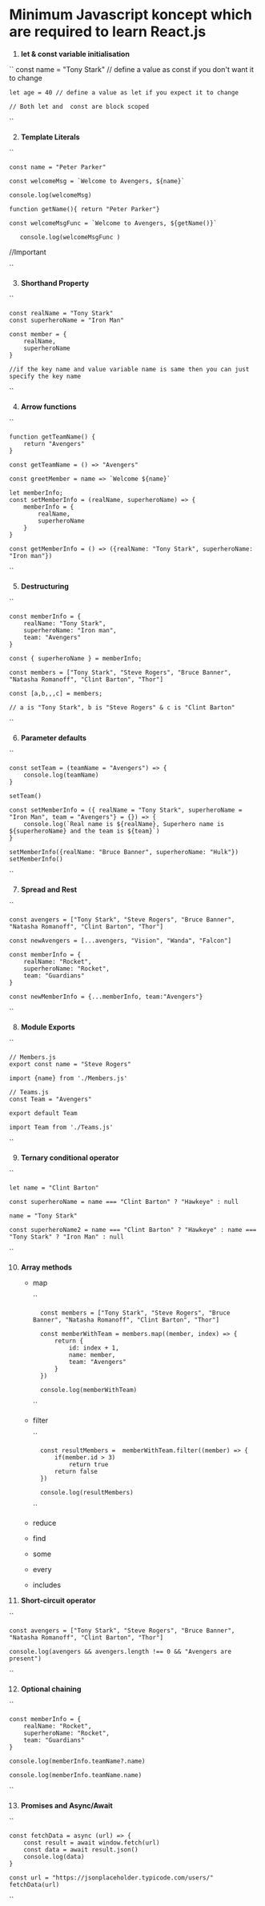 # Minimum Javascript koncept which are required to learn React.js


1. **let & const variable initialisation**

``    const name = "Tony Stark" // define a value as const if you don't want it to change

    let age = 40 // define a value as let if you expect it to change

    // Both let and  const are block scoped


``

2. **Template Literals**

``

    const name = "Peter Parker"

    const welcomeMsg = `Welcome to Avengers, ${name}`

    console.log(welcomeMsg)

    function getName(){ return "Peter Parker"}

    const welcomeMsgFunc = `Welcome to Avengers, ${getName()}`

       console.log(welcomeMsgFunc )
//Important


``

3. **Shorthand Property**

``

    const realName = "Tony Stark"
    const superheroName = "Iron Man"

    const member = {
        realName,
        superheroName
    }

    //if the key name and value variable name is same then you can just specify the key name

``

4. **Arrow functions**

``

    function getTeamName() {
        return "Avengers"
    }

    const getTeamName = () => "Avengers"

    const greetMember = name => `Welcome ${name}`

    let memberInfo;
    const setMemberInfo = (realName, superheroName) => {
        memberInfo = {
            realName,
            superheroName
        }
    } 

    const getMemberInfo = () => ({realName: "Tony Stark", superheroName: "Iron man"})

``

5. **Destructuring**

``

    const memberInfo = {
        realName: "Tony Stark",
        superheroName: "Iron man",
        team: "Avengers"
    }

    const { superheroName } = memberInfo;

    const members = ["Tony Stark", "Steve Rogers", "Bruce Banner", "Natasha Romanoff", "Clint Barton", "Thor"]

    const [a,b,,,c] = members;

    // a is "Tony Stark", b is "Steve Rogers" & c is "Clint Barton"

``

6. **Parameter defaults**

``

    const setTeam = (teamName = "Avengers") => {
        console.log(teamName)
    }

    setTeam()

    const setMemberInfo = ({ realName = "Tony Stark", superheroName = "Iron Man", team = "Avengers"} = {}) => {
        console.log(`Real name is ${realName}, Superhero name is ${superheroName} and the team is ${team}`)
    }

    setMemberInfo({realName: "Bruce Banner", superheroName: "Hulk"})
    setMemberInfo()

``

7. **Spread and Rest**

``

    const avengers = ["Tony Stark", "Steve Rogers", "Bruce Banner", "Natasha Romanoff", "Clint Barton", "Thor"]

    const newAvengers = [...avengers, "Vision", "Wanda", "Falcon"]

    const memberInfo = {
        realName: "Rocket",
        superheroName: "Rocket",
        team: "Guardians"
    }

    const newMemberInfo = {...memberInfo, team:"Avengers"}

``

8. **Module Exports**

``

    // Members.js
    export const name = "Steve Rogers"

    import {name} from './Members.js'

    // Teams.js
    const Team = "Avengers"

    export default Team

    import Team from './Teams.js'

``

9. **Ternary conditional operator**

``

    let name = "Clint Barton"

    const superheroName = name === "Clint Barton" ? "Hawkeye" : null

    name = "Tony Stark"

    const superheroName2 = name === "Clint Barton" ? "Hawkeye" : name === "Tony Stark" ? "Iron Man" : null

``

10. **Array methods**

    - map

        ``

            const members = ["Tony Stark", "Steve Rogers", "Bruce Banner", "Natasha Romanoff", "Clint Barton", "Thor"]

            const memberWithTeam = members.map((member, index) => {
                return {
                    id: index + 1,
                    name: member,
                    team: "Avengers"
                }
            })

            console.log(memberWithTeam)

        ``

    - filter

        ``

            const resultMembers =  memberWithTeam.filter((member) => {
                if(member.id > 3)
                    return true
                return false
            })

            console.log(resultMembers)
	    
        ``

    - reduce
    - find
    - some
    - every
    - includes

11. **Short-circuit operator**

``

    const avengers = ["Tony Stark", "Steve Rogers", "Bruce Banner", "Natasha Romanoff", "Clint Barton", "Thor"]

    console.log(avengers && avengers.length !== 0 && "Avengers are present")
    
``

12. **Optional chaining**

``

    const memberInfo = {
        realName: "Rocket",
        superheroName: "Rocket",
        team: "Guardians"
    }

    console.log(memberInfo.teamName?.name)

    console.log(memberInfo.teamName.name)
    
``

13. **Promises and Async/Await**

``

    const fetchData = async (url) => {
	    const result = await window.fetch(url)
	    const data = await result.json()
	    console.log(data)
    }

    const url = "https://jsonplaceholder.typicode.com/users/"
    fetchData(url)
    
``
